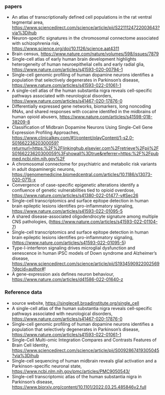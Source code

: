 ### papers

- An atlas of transcriptionally defined cell populations in the rat ventral tegmental area, https://www.sciencedirect.com/science/article/pii/S2211124722003643?via%3Dihub
- Neuron-specific signatures in the chromosomal connectome associated with schizophrenia risk, https://www.science.org/doi/10.1126/science.aat4311
- Brain census, https://www.nature.com/nature/volumes/598/issues/7879
- Single-cell atlas of early human brain development highlights heterogeneity of human neuroepithelial cells and early radial glia, https://www.nature.com/articles/s41593-020-00794-1
- Single-cell genomic profiling of human dopamine neurons identifies a population that selectively degenerates in Parkinson’s disease, https://www.nature.com/articles/s41593-022-01061-1
- A single-cell atlas of the human substantia nigra reveals cell-specific pathways associated with neurological disorders, https://www.nature.com/articles/s41467-020-17876-0
- Differentially expressed gene networks, biomarkers, long noncoding RNAs, and shared responses with cocaine identifed in the midbrains of human opioid
abusers, https://www.nature.com/articles/s41598-018-38209-8
- Classification of Midbrain Dopamine Neurons Using Single-Cell Gene Expression Profiling Approaches, https://www.clinicalkey.com/#!/content/playContent/1-s2.0-S0166223620300059?returnurl=https:%2F%2Flinkinghub.elsevier.com%2Fretrieve%2Fpii%2FS0166223620300059%3Fshowall%3Dtrue&referrer=https:%2F%2Fpubmed.ncbi.nlm.nih.gov%2F
- A chromosomal connectome for psychiatric and metabolic risk variants in adult dopaminergic neurons, https://genomemedicine.biomedcentral.com/articles/10.1186/s13073-020-0715-x 
- Convergence of case-specific epigenetic alterations identify a confluence of genetic vulnerabilities tied to opioid overdose, https://www.nature.com/articles/s41380-022-01477-y#Sec26
- Single-cell transcriptomics and surface epitope detection in human brain epileptic lesions identifies pro-inflammatory signaling, https://www.nature.com/articles/s41593-022-01095-5
- A shared disease-associated oligodendrocyte signature among multiple CNS pathologies,
(https://www.nature.com/articles/s41593-022-01104-7)
- Single-cell transcriptomics and surface epitope detection in human brain epileptic lesions identifies pro-inflammatory signaling, (https://www.nature.com/articles/s41593-022-01095-5)
- Type-I-interferon signaling drives microglial dysfunction and senescence in human iPSC models of Down syndrome and Alzheimer’s disease, https://www.sciencedirect.com/science/article/pii/S1934590922002569?dgcid=author#!
- A gene-expression axis defines neuron behaviour, https://www.nature.com/articles/d41586-022-01640-z

### Reference data
- source website, https://singlecell.broadinstitute.org/single_cell
- A single-cell atlas of the human substantia nigra reveals cell-specific pathways associated with neurological disorders, https://www.nature.com/articles/s41467-020-17876-0
- Single-cell genomic profiling of human dopamine neurons identifies a population that selectively degenerates in Parkinson’s disease, https://www.nature.com/articles/s41593-022-01061-1
- Single-Cell Multi-omic Integration Compares and Contrasts Features of Brain Cell Identity, https://www.sciencedirect.com/science/article/pii/S0092867419305045?via%3Dihub
- Single-cell sequencing of human midbrain reveals glial activation and a Parkinson-specific neuronal state, https://www.ncbi.nlm.nih.gov/pmc/articles/PMC9050543/
- Single-cell transcriptomic atlas of the human substantia nigra in Parkinson’s disease, https://www.biorxiv.org/content/10.1101/2022.03.25.485846v2.full 
